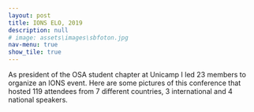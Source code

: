 ```yaml
---
layout: post
title: IONS ELO, 2019
description: null
# image: assets\images\sbfoton.jpg
nav-menu: true
show_tile: true
---
```




As president of the OSA student chapter at Unicamp I led 23 members to organize an IONS event. Here are some pictures of this conference that hosted 119 attendees from 7 different countries, 3 international and 4 national speakers.

<script src="https://cdn.jsdelivr.net/npm/publicalbum@latest/embed-ui.min.js" async></script>
<div class="pa-gallery-player-widget" style="width:100%; height:480px; display:none;"
  data-link="https://photos.app.goo.gl/pBttearocxbnMEkSA"
  data-title="IONS - ELO 2019"
  data-description="28 new photos added to shared album">
  <object data="https://lh3.googleusercontent.com/mjsZZRuuCsrTWfMTGKNkW7X1brxaOIIRvwIKuyN8cMiY8S_dxyZM23-Er5Stjw_0CKi8IH7OsPZP84ezCltB8L4d-Rualdjg1fTJG9WMhnH8-BPYNQGJ31NANM19FyQmbWHTPWENeg=w1920-h1080"></object>
  <object data="https://lh3.googleusercontent.com/XX9A-cUkTosRglMhEKg5KJYoiD5HuDZ9ncqVxu8liWxGa7YICFYYU6DZwgBQg1-U7_J4TlRuUs3V2rHmODzQv-QbYc1Uqn0FUcnszl9pLBoQgIhCkawtGs_QI5E9NQCn28z-i_BCvA=w1920-h1080"></object>
  <object data="https://lh3.googleusercontent.com/VEa41q3KW6gPUU2ADngrQ4PH7lPdCZmvw0s6adsd59X86pP7wUgiNmkm5zX10pG3gv45-GWGnkGvkkB9KnRT205wqh3uQ2RUPx_3pUQqdMybdR6RGmaTWJ5IDX4wSw3T2FTA6n8tCw=w1920-h1080"></object>
  <object data="https://lh3.googleusercontent.com/mDsltGcur0aoCnhb37VT6yPFM9mZgEYHc80fsBq_RXg_K-NXjIs99m9OLpHaojncMICYkjSM618NDteuuxoenfCd7M6NXGj9I6JeTa1kBrIj_e5F4VmgPTzCNnHqJUBIrH8KPVRW-g=w1920-h1080"></object>
  <object data="https://lh3.googleusercontent.com/q7AqH2yeP5PJfNlnRQVlvE49TuT5x3H1AXIRY5dcgw9hlStpgEg8G06p8nGajXynQU5N8BiMJWKFHpkT52oHemIKIfZtbalbWkH7Qq1UD2XQsPe3M_dDgTiYNdzzsvz9aAJ7IQ9ieg=w1920-h1080"></object>
  <object data="https://lh3.googleusercontent.com/HiXAJ-Vdb9OjmWjSS77zH3BDqY5Rv5d9PWA0I-vw068WYa_f0bY7J79a4ud1GqvsbuhePHoCH4oMUPXjj1YeUj1oZ-a0niizNVOdJLLaA_1Ov20n9xRbLFqT2Jw2B3mMyR9pV2vGbg=w1920-h1080"></object>
  <object data="https://lh3.googleusercontent.com/fxy-j0E_2Uibva0KZbsET1JPqG--zikaEQZHC7xpSqEcndrGgqzSf49gk3xJuOIB_HTt3mdxmw0c6jhCsGS35F39XXmsrVHrzB0Wk3gv0Jj_snLRO5IGxmzHfKVlhq7ejpBeAo3AYg=w1920-h1080"></object>
  <object data="https://lh3.googleusercontent.com/IUA-nTB5o73_HEs8Iq_pdKboDG1SnxunV-U88kvRquKJCH9kdAruXPIy4Q6u67H9oB8AvwbIjAcr34rnUmkKtqJNnuIZNa5YcIy64JPo8G_ScWSIwo97amcxTy2QjBOHgdr15c5-VQ=w1920-h1080"></object>
  <object data="https://lh3.googleusercontent.com/eWzfvgI1vqta8zl2Np_M5KdG_cEjYc2HfP8L7aJsS5PW9kkLwdqMT2BZ24tzneRNTeuEk5eyWneF1LrP33sbz18FMV0Qaw28jy9ObXCu9ZQjxZ7yzaT0vuaYoQt4ezLP1Z0a5A5DWg=w1920-h1080"></object>
  <object data="https://lh3.googleusercontent.com/H08VUU2bEKdhBgzB8VMG9A8pjxXxlQFGJFtFy6WDDEz4ydXz2rqne9ZfyAyTyTh5d7QEewxuNPbxgxDAmLnISE1MZluBlSGMTIXSUmV3x6HX0utkTQ4qKc5CMhJ0o7fSOLEiKVWVbw=w1920-h1080"></object>
  <object data="https://lh3.googleusercontent.com/oa7C_B_2ScRRpPVUNPvJQebp4PYzIvivJcq8DBJP8Q396M9Vh6J2L7Rjo5el9SNyefrsBpl9_5GTRvqsqEbl6vYNpS_r4Ghf48SbTEnMwXC0HjpXAk_Yj8DzDBiYqMIWEJelqg9Gag=w1920-h1080"></object>
  <object data="https://lh3.googleusercontent.com/NIGeftcBsrJ3wS2ZQRsL0DByEiJoo7jaoFuqvZQLWaqPuI0wvGcCzLIETHrBP1KwyCp_Tx-meDw9c4G9ELqf4LmIub23wvBBoluHYmAFTO_rUgwdO7Wh6zMYWJCqmCA_DOubojNsZA=w1920-h1080"></object>
  <object data="https://lh3.googleusercontent.com/zkf52TMso9oDVN3hT3MKwrQINrrtowT1GORd1H5tS6STlD-CwNimGtFEMhgI-ZupWNXeT7tEa1BErRe8KcmMHY_zkWmBFrfu9OfM5IPcK5lJG8zsgjjA45tUFG8wfWhYruYvZKEWTw=w1920-h1080"></object>
  <object data="https://lh3.googleusercontent.com/YlfOa_XmtG8tsg0la0r-GZDuzaL37lwcRLvPSJthhwm7pL4X39kTGOUV5ko9heUb3JsAmgUFmXHw4y6mWjqnyd-Uc5E1LTA8MzaDMYh1xyE0qJneKOfMbtzl-wrnjaKDJFjE62rRhg=w1920-h1080"></object>
  <object data="https://lh3.googleusercontent.com/Y7co5Y6nPbtUzp0Yat6QQN6uF7DwHKzaBUQWokd3DoFkUjqudTkRitF657YufA7vGUewJsnJrPieSxairzSBmRFEKHqs1Wce9XcXYGKjqRcnY2ic3AI9bFmWEJQ3sbFIBizg4NiJ5Q=w1920-h1080"></object>
  <object data="https://lh3.googleusercontent.com/R1dCxBmmKB4gMSkKRuHOkAERlmZoN544_QtlbEdDcrCyHxH83Gz5dgZ9ndivF3OvpgJrCVLIDiAWu3pzBPCMWpZImG5tFqRnkmAJYHyde9Nn4Ofe-ihLbp2nEvA9iH2g7CEgjFLmsw=w1920-h1080"></object>
  <object data="https://lh3.googleusercontent.com/H9MpQyaKbY37UK320SPDribV8bhA6yMxAWSJBuk41fXFkvsSszGU30Xzshd7ywAfzK2mZAMZi1G_8Tg9MeelNPVokC3bzbehDkk7WweNyZ7sUipaeRB0MOs6gwg8T06rs8tjmfYLiw=w1920-h1080"></object>
  <object data="https://lh3.googleusercontent.com/yU7zxyTPCQk13CGaoKOxwwPLSOHKiUVRCmlP_-nvm1d-VbA6rGSC98y8SFsnLSKCfd8N7Y2BuR1VFpZ4byfz_QobwDq5Ledx5pRdGFRc2j7hGAksUjF7cV7g8icqwiWJWuLlFAraqA=w1920-h1080"></object>
  <object data="https://lh3.googleusercontent.com/O0WKuHmh62BjrFPfbMK03XWbnWZ4CvxGwUajckfpITrU5_ori18zjFQlNTK5aOVsgaw5xa-KX5pq_c6vpt-5_GBt7ZUDleL3nQQm0AQSfJtHmrC4hdobjwXWLQxMNoJcJl_EqMbqtA=w1920-h1080"></object>
  <object data="https://lh3.googleusercontent.com/pTzMA89YtSEO-BPhg60vmOCs4TM1b1dEs6hCIcQZNJlObJb3IgUwb6TSvA9q0VEr8_Lf-h7RRaOFzWNpdy8UrcJYzOE7lklULnIDvcnNlkDM20BK1Sr_kFXl_rCL-VsXllc3mqharw=w1920-h1080"></object>
  <object data="https://lh3.googleusercontent.com/Bfkkrd1YlFt_GuziYiNivGHHgfBdLzJDR2A4YhPKcVdaSSUoDHtifBH3dbwIQ9fjKbYUxfwDnOgOJOqkRRVKmoFawgFjJs0YOfxjy0Uzn6lp79uLB5BXmhbLRCMhHDQqDmeGBfTgHw=w1920-h1080"></object>
  <object data="https://lh3.googleusercontent.com/t-KY3sBxUVmFTiVV37nec6_M-3_nmRwTUpeXGqSh_RgyptOyOBIOriuftu0ipMJYc1WOVlgIvFZVzI1-MELjtxxtLt0Y6-g5Pc0mz09hkecgeSPAb1ujPzLdxP68_-bvoIvKIhL1UA=w1920-h1080"></object>
  <object data="https://lh3.googleusercontent.com/RHboVusNlGErObqsUVzvl3trBYTuEhlkVrKD5iFCOooH2USRY79_2jK1TyTnjdBomRkk81slA_mljwYSkCRV5uoLwkjXiILhY2ccu7MTQDI2caMeF3RqaSUCkHbmdPRzheyOJOfLfA=w1920-h1080"></object>
  <object data="https://lh3.googleusercontent.com/J_dqMg5S81wBMcxesB6Ua7wMqbBkMgdpYwNTz0ZZR3RTPIa7EiQZHDQqJZk-TR66zvAyrWA87PvDfkbVaNsrih_utp96bEsP7xKsB5b1nBjUUY-zJ-chfHx0K4m7t1ZEq9NUHfl_og=w1920-h1080"></object>
  <object data="https://lh3.googleusercontent.com/dujTpTeYq0iPaKaY4A242fWVfuckzXKgmwC4QGezsRpdkgkT7v9IdwDomAPejmxnVtADBvYjMjAgg3fe_UnSe2xTjVl2zLJW-QSUWLFM_vgTeaYh5-bYEVQV3oTTGYDTZl9lJ844dA=w1920-h1080"></object>
  <object data="https://lh3.googleusercontent.com/XKXwY178mIKYp0acrmp3UIyaZlohUXNeLAZnh-WhOI6JGW_VzwIdLEsI3C0tIf1XUhT-QlTuDQ5qv1DZ8nNpogRPFThVYGVHzh48bB5uV6_F4Sqj4JfzfKzhDTXRU0NjmRefEuzXSg=w1920-h1080"></object>
  <object data="https://lh3.googleusercontent.com/cNH3Ei4j37MvKckQ-0uezP-C10Lr7AKgWU2kxEEF1fPCyNCHHppW4wvrxj34pW7gz1KluLXUB_mLcDz4KQ7eX5j23ZzFVcRxTXo-Mb56DxHXIcoiAb09CTxSMghrNiinM3iibpM4pA=w1920-h1080"></object>
  <object data="https://lh3.googleusercontent.com/Hq_vnpOVISrrlkTTiQEKkJolyKZxJLKpTAVwBRjKlEpXNzI7e62G7aStZ3q3phNoSqehTTAyjHjF-pmDj8y7VfPzlOsAK8sM7TP225gK3_hXH3b1NeeYL8cWqaLZ96VO-XtLQ04AJA=w1920-h1080"></object>
</div>
